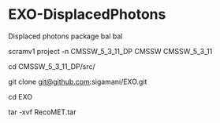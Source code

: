 EXO-DisplacedPhotons
====================

Displaced photons package bal bal

scramv1 project -n CMSSW_5_3_11_DP CMSSW CMSSW_5_3_11

cd CMSSW_5_3_11_DP/src/ 

git clone git@github.com:sigamani/EXO.git

cd EXO

tar -xvf RecoMET.tar 
